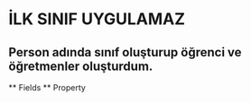 # İLK SINIF UYGULAMAZ

 ## Person adında sınıf oluşturup öğrenci ve öğretmenler oluşturdum.

 ** Fields
 ** Property
 